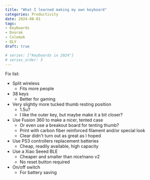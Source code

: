 ```yaml
---
title: "What I learned making my own keyboard"
categories: Productivity
date: 2024-08-01
tags:
- Keyboards
- Dvorak
- Colemak
- QLV
draft: true

# series: ["Keyboards in 2024"]
# series_order: 3
---
```


Fix list:

- Split wireless
  - Fits more people
- 38 keys
  - Better for gaming
- Very slightly more tucked thumb resting position
  - 1.5u?
  - I like the outer key, but maybe make it a bit closer?
- Use Fusion 360 to make a nicer, tented case
  - Or even use a breakout board for tenting thumb?
  - Print with carbon fiber reinforced filament and/or special look
  - Clear didn't turn out as great as I hoped
- Use PS3 controllers replacement batteries
  - Cheap, readily available, high capacity
- Use a Xiao Seeed BLE
  - Cheaper and smaller than nice!nano v2
  - No reset button required
- On/off switch
  - For battery saving
